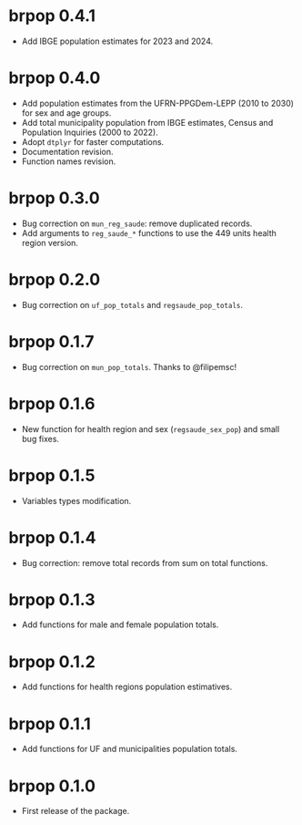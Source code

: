 # brpop 0.4.1
* Add IBGE population estimates for 2023 and 2024.

# brpop 0.4.0
* Add population estimates from the UFRN-PPGDem-LEPP (2010 to 2030) for sex and age groups.
* Add total municipality population from IBGE estimates, Census and Population Inquiries (2000 to 2022).
* Adopt `dtplyr` for faster computations.
* Documentation revision.
* Function names revision.

# brpop 0.3.0
* Bug correction on `mun_reg_saude`: remove duplicated records.
* Add arguments to `reg_saude_*` functions to use the 449 units health region version.

# brpop 0.2.0
* Bug correction on `uf_pop_totals` and `regsaude_pop_totals`.

# brpop 0.1.7
* Bug correction on `mun_pop_totals`. Thanks to @filipemsc!

# brpop 0.1.6
* New function for health region and sex (`regsaude_sex_pop`) and small bug fixes.

# brpop 0.1.5
* Variables types modification.

# brpop 0.1.4
* Bug correction: remove total records from sum on total functions.

# brpop 0.1.3
* Add functions for male and female population totals.

# brpop 0.1.2
* Add functions for health regions population estimatives.

# brpop 0.1.1
* Add functions for UF and municipalities population totals.

# brpop 0.1.0
* First release of the package.
